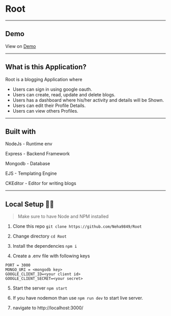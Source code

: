 # Root
---
## Demo

View on [Demo](https://root-blogging-app.herokuapp.com/)

---
## What is this Application?

 Root is a blogging Application where
- Users can sign in using google oauth.
- Users can create, read, update and delete blogs.
- Users has a dashboard where his/her activity and details will be Shown.
- Users can edit their Profile Details.
- Users can view others Profiles.
---
## Built with
NodeJs    - Runtime env

Express   - Backend Framework

Mongodb   - Database

EJS       - Templating Engine

CKEditor  - Editor for writing blogs

---
## Local Setup 👩‍💻
> Make sure to have Node and NPM installed
1. Clone this repo
   ``` git clone https://github.com/Neha9849/Root  ```
 2. Change directory
  ``` cd Root ```
 3. Install the dependencies
  ``` npm i ```
  
 4. Create a .env file with following keys
  ```
  PORT = 3000
  MONGO_URI = <mongodb key>
  GOOGLE_CLIENT_ID=<your client id>
  GOOGLE_CLIENT_SECRET=<your secret>

  ```
5. Start the server
   ```npm start ```
   
6. If you have nodemon than use ```npm run dev``` to start live server.
7. navigate to http://localhost:3000/
